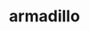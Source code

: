 ---
title: "armadillo"
layout: cache
categories: [package, develop]
meta: {"compilers": ["gcc@=12.3.0"], "num_specs": 9, "num_specs_by_stack": {"root": 9, "tutorial": 8}, "oss": ["ubuntu22.04"], "platforms": ["linux"], "stacks": ["root", "tutorial"], "targets": ["x86_64_v3"], "versions": ["14.2.3", "14.4.0"]}
spec_details: [{"compiler": "gcc@=12.3.0", "hash": "2c3mse4prdfcomikentvr432ytlqfqwt", "os": "ubuntu22.04", "platform": "linux", "size": "-", "stacks": ["root"], "target": "x86_64_v3", "variants": ["build_system=cmake", "build_type=Release", "generator=make", "~ipo", "patches=59207b1"], "versions": ["14.2.3"]}, {"compiler": "gcc@=12.3.0", "hash": "2jj5zzzs2yntprtqhkivisshor66adqx", "os": "ubuntu22.04", "platform": "linux", "size": "-", "stacks": ["root", "tutorial"], "target": "x86_64_v3", "variants": ["build_system=cmake", "build_type=Release", "generator=make", "~ipo", "patches=59207b1"], "versions": ["14.4.0"]}, {"compiler": "gcc@=12.3.0", "hash": "3th7kla6aphdq3mthdhc6gzxd56mcbrh", "os": "ubuntu22.04", "platform": "linux", "size": "-", "stacks": ["root", "tutorial"], "target": "x86_64_v3", "variants": ["build_system=cmake", "build_type=Release", "generator=make", "~ipo", "patches=59207b1"], "versions": ["14.2.3"]}, {"compiler": "gcc@=12.3.0", "hash": "5vcmamxhsor5q7to6vsgh5ygqdt5al4k", "os": "ubuntu22.04", "platform": "linux", "size": "-", "stacks": ["root", "tutorial"], "target": "x86_64_v3", "variants": ["build_system=cmake", "build_type=Release", "generator=make", "~ipo", "patches=59207b1"], "versions": ["14.2.3"]}, {"compiler": "gcc@=12.3.0", "hash": "lra4tmbqwqlk5be2ck6uz2c2g2hzhcap", "os": "ubuntu22.04", "platform": "linux", "size": "-", "stacks": ["root", "tutorial"], "target": "x86_64_v3", "variants": ["build_system=cmake", "build_type=Release", "generator=make", "~ipo", "patches=59207b1"], "versions": ["14.4.0"]}, {"compiler": "gcc@=12.3.0", "hash": "oy36dxnbka5h7wqv5fxfwmnehebgfm34", "os": "ubuntu22.04", "platform": "linux", "size": "-", "stacks": ["root", "tutorial"], "target": "x86_64_v3", "variants": ["build_system=cmake", "build_type=Release", "generator=make", "~ipo", "patches=59207b1"], "versions": ["14.4.0"]}, {"compiler": "gcc@=12.3.0", "hash": "qghnhhgr62alnxjbrkvdkzopb2ohb4rg", "os": "ubuntu22.04", "platform": "linux", "size": "-", "stacks": ["root", "tutorial"], "target": "x86_64_v3", "variants": ["build_system=cmake", "build_type=Release", "generator=make", "~ipo", "patches=59207b1"], "versions": ["14.2.3"]}, {"compiler": "gcc@=12.3.0", "hash": "w6efsg7ok7jpbxee5hzybz43w4zx6jxl", "os": "ubuntu22.04", "platform": "linux", "size": "-", "stacks": ["root", "tutorial"], "target": "x86_64_v3", "variants": ["build_system=cmake", "build_type=Release", "generator=make", "~ipo", "patches=59207b1"], "versions": ["14.2.3"]}, {"compiler": "gcc@=12.3.0", "hash": "wg2yld3m4mgmwczhog4abf3z7qulizfx", "os": "ubuntu22.04", "platform": "linux", "size": "-", "stacks": ["root", "tutorial"], "target": "x86_64_v3", "variants": ["build_system=cmake", "build_type=Release", "generator=make", "~ipo", "patches=59207b1"], "versions": ["14.2.3"]}]
---